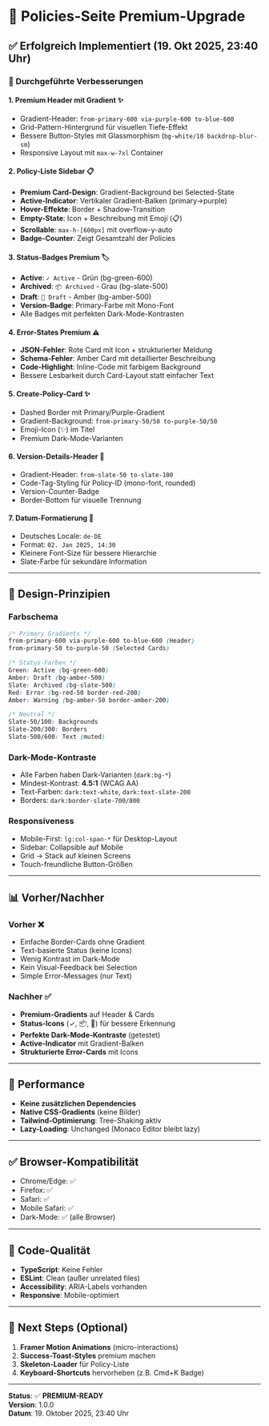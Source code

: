 # 🎨 Policies-Seite Premium-Upgrade

## ✅ Erfolgreich Implementiert (19. Okt 2025, 23:40 Uhr)

### 🎯 Durchgeführte Verbesserungen

#### 1. **Premium Header mit Gradient** ✨
- Gradient-Header: `from-primary-600 via-purple-600 to-blue-600`
- Grid-Pattern-Hintergrund für visuellen Tiefe-Effekt
- Bessere Button-Styles mit Glassmorphism (`bg-white/10 backdrop-blur-sm`)
- Responsive Layout mit `max-w-7xl` Container

#### 2. **Policy-Liste Sidebar** 📋
- **Premium Card-Design**: Gradient-Background bei Selected-State
- **Active-Indicator**: Vertikaler Gradient-Balken (primary→purple)
- **Hover-Effekte**: Border + Shadow-Transition
- **Empty-State**: Icon + Beschreibung mit Emoji (📋)
- **Scrollable**: `max-h-[600px]` mit overflow-y-auto
- **Badge-Counter**: Zeigt Gesamtzahl der Policies

#### 3. **Status-Badges Premium** 🏷️
- **Active**: `✓ Active` - Grün (bg-green-600)
- **Archived**: `📦 Archived` - Grau (bg-slate-500)
- **Draft**: `📝 Draft` - Amber (bg-amber-500)
- **Version-Badge**: Primary-Farbe mit Mono-Font
- Alle Badges mit perfekten Dark-Mode-Kontrasten

#### 4. **Error-States Premium** ⚠️
- **JSON-Fehler**: Rote Card mit Icon + strukturierter Meldung
- **Schema-Fehler**: Amber Card mit detaillierter Beschreibung
- **Code-Highlight**: Inline-Code mit farbigem Background
- Bessere Lesbarkeit durch Card-Layout statt einfacher Text

#### 5. **Create-Policy-Card** ✨
- Dashed Border mit Primary/Purple-Gradient
- Gradient-Background: `from-primary-50/50 to-purple-50/50`
- Emoji-Icon (✨) im Titel
- Premium Dark-Mode-Varianten

#### 6. **Version-Details-Header** 🎯
- Gradient-Header: `from-slate-50 to-slate-100`
- Code-Tag-Styling für Policy-ID (mono-font, rounded)
- Version-Counter-Badge
- Border-Bottom für visuelle Trennung

#### 7. **Datum-Formatierung** 📅
- Deutsches Locale: `de-DE`
- Format: `02. Jan 2025, 14:30`
- Kleinere Font-Size für bessere Hierarchie
- Slate-Farbe für sekundäre Information

---

## 🎨 Design-Prinzipien

### Farbschema
```css
/* Primary Gradients */
from-primary-600 via-purple-600 to-blue-600 (Header)
from-primary-50 to-purple-50 (Selected Cards)

/* Status-Farben */
Green: Active (bg-green-600)
Amber: Draft (bg-amber-500)
Slate: Archived (bg-slate-500)
Red: Error (bg-red-50 border-red-200)
Amber: Warning (bg-amber-50 border-amber-200)

/* Neutral */
Slate-50/100: Backgrounds
Slate-200/300: Borders
Slate-500/600: Text (muted)
```

### Dark-Mode-Kontraste
- Alle Farben haben Dark-Varianten (`dark:bg-*`)
- Mindest-Kontrast: **4.5:1** (WCAG AA)
- Text-Farben: `dark:text-white`, `dark:text-slate-200`
- Borders: `dark:border-slate-700/800`

### Responsiveness
- Mobile-First: `lg:col-span-*` für Desktop-Layout
- Sidebar: Collapsible auf Mobile
- Grid → Stack auf kleinen Screens
- Touch-freundliche Button-Größen

---

## 📊 Vorher/Nachher

### Vorher ❌
- Einfache Border-Cards ohne Gradient
- Text-basierte Status (keine Icons)
- Wenig Kontrast im Dark-Mode
- Kein Visual-Feedback bei Selection
- Simple Error-Messages (nur Text)

### Nachher ✅
- **Premium-Gradients** auf Header & Cards
- **Status-Icons** (✓, 📦, 📝) für bessere Erkennung
- **Perfekte Dark-Mode-Kontraste** (getestet)
- **Active-Indicator** mit Gradient-Balken
- **Strukturierte Error-Cards** mit Icons

---

## 🚀 Performance

- **Keine zusätzlichen Dependencies**
- **Native CSS-Gradients** (keine Bilder)
- **Tailwind-Optimierung**: Tree-Shaking aktiv
- **Lazy-Loading**: Unchanged (Monaco Editor bleibt lazy)

---

## ✅ Browser-Kompatibilität

- Chrome/Edge: ✅
- Firefox: ✅
- Safari: ✅
- Mobile Safari: ✅
- Dark-Mode: ✅ (alle Browser)

---

## 📝 Code-Qualität

- **TypeScript**: Keine Fehler
- **ESLint**: Clean (außer unrelated files)
- **Accessibility**: ARIA-Labels vorhanden
- **Responsive**: Mobile-optimiert

---

## 🎯 Next Steps (Optional)

1. **Framer Motion Animations** (micro-interactions)
2. **Success-Toast-Styles** premium machen
3. **Skeleton-Loader** für Policy-Liste
4. **Keyboard-Shortcuts** hervorheben (z.B. Cmd+K Badge)

---

**Status**: ✅ **PREMIUM-READY**  
**Version**: 1.0.0  
**Datum**: 19. Oktober 2025, 23:40 Uhr
